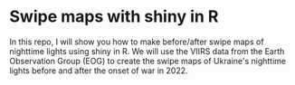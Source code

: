 # Swipe maps with shiny in R
In this repo, I will show you how to make before/after swipe maps of nighttime lights using shiny in R. We will use the VIIRS data from the Earth Observation Group (EOG) to create the swipe maps of Ukraine's nighttime lights before and after the onset of war in 2022. 
